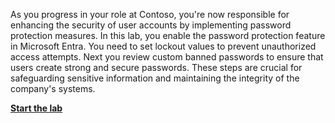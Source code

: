 

As you progress in your role at Contoso, you're now responsible for enhancing the security of user accounts by implementing password protection measures. In this lab, you enable the password protection feature in Microsoft Entra. You need to set lockout values to prevent unauthorized access attempts. Next you review custom banned passwords to ensure that users create strong and secure passwords. These steps are crucial for safeguarding sensitive information and maintaining the integrity of the company's systems. 

**[Start the lab](https://microsoftlearning.github.io/Get-started-Microsoft-Entra-Management-Tasks/Instructions/Labs/03-perform-basic-password-protection.html)**
